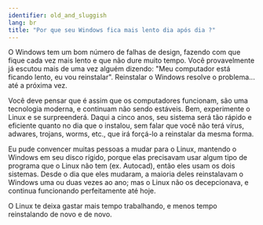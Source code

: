 ```yaml
---
identifier: old_and_sluggish
lang: br
title: "Por que seu Windows fica mais lento dia após dia ?"
---
```


O Windows tem um bom número de falhas de design, fazendo com que fique cada vez mais lento e que não dure muito tempo. Você provavelmente já escutou mais de uma vez alguém dizendo: "Meu computador está ficando lento, eu vou reinstalar". Reinstalar o Windows resolve o problema... até a próxima vez.

Você deve pensar que é assim que os computadores funcionam, são uma tecnologia moderna, e continuam não sendo estáveis. Bem, experimente o Linux e se surpreenderá. Daqui a cinco anos, seu sistema será tão rápido e eficiente quanto no dia que o instalou, sem falar que você não terá vírus, adwares, trojans, worms, etc., que irá forçá-lo a reinstalar da mesma forma.

Eu pude convencer muitas pessoas a mudar para o Linux, mantendo o Windows em seu disco rígido, porque elas precisavam usar algum tipo de programa que o Linux não tem (ex. Autocad), então eles usam os dois sistemas. Desde o dia que eles mudaram, a maioria deles reinstalavam o Windows uma ou duas vezes ao ano; mas o Linux não os decepcionava, e continua funcionando perfeitamente até hoje.

O Linux te deixa gastar mais tempo trabalhando, e menos tempo reinstalando de novo e de novo.





